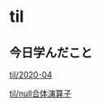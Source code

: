 # til

## 今日学んだこと

[til/2020\-04](https://github.com/tokiohamamatsu/til/blob/master/tir/2020-04.md/#23)

[til/null合体演算子](https://github.com/tokiohamamatsu/til/blob/master/c%23/null%E5%90%88%E4%BD%93%E6%BC%94%E7%AE%97%E5%AD%90.md)